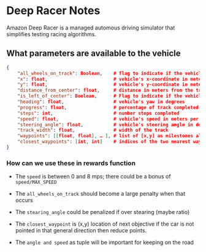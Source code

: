 # Deep Racer Notes

Amazon Deep Racer is a managed automous driving simulator that simplifies testing racing algorithms.

## What parameters are available to the vehicle

```json
{
    "all_wheels_on_track": Boolean,    # flag to indicate if the vehicle is on the track
    "x": float,                        # vehicle's x-coordinate in meters
    "y": float,                        # vehicle's y-coordinate in meters
    "distance_from_center": float,     # distance in meters from the track center
    "is_left_of_center": Boolean,      # Flag to indicate if the vehicle is on the left side to the track center or not.
    "heading": float,                  # vehicle's yaw in degrees
    "progress": float,                 # percentage of track completed
    "steps": int,                      # number steps completed
    "speed": float,                    # vehicle's speed in meters per second (m/s)
    "steering_angle": float,           # vehicle's steering angle in degrees
    "track_width": float,              # width of the track
    "waypoints": [[float, float], … ], # list of [x,y] as milestones along the track center
    "closest_waypoints": [int, int]    # indices of the two nearest waypoints.
}
```

### How can we use these in rewards function

* The `speed` is between 0 and 8 mps; there could be a bonus of `speed/MAX_SPEED`

* The `all_wheels_on_track` should become a large penalty when that occurs

* The `stearing_angle` could be penalized if over stearing (maybe ratio)

* The `closest_waypoint` is (x,y) location of next objective if the car is not pointed in that general direction then reduce points.

* The `angle and speed` as tuple will be important for keeping on the road